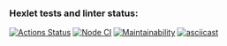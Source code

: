 ### Hexlet tests and linter status:
[![Actions Status](https://github.com/yarikus23/frontend-project-lvl2/workflows/hexlet-check/badge.svg)](https://github.com/yarikus23/frontend-project-lvl2/actions)
[![Node CI](https://github.com/yarikus23/frontend-project-lvl2/actions/workflows/nodejs.yml/badge.svg)](https://github.com/yarikus23/frontend-project-lvl2/actions/workflows/nodejs.yml)
[![Maintainability](https://api.codeclimate.com/v1/badges/ceef1f9979684e9aeb1b/maintainability)](https://codeclimate.com/github/yarikus23/frontend-project-lvl2/maintainability)
[![asciicast](https://asciinema.org/a/Z77drq6nMqVnJIYZHvPPcW4H1.svg)](https://asciinema.org/a/Z77drq6nMqVnJIYZHvPPcW4H1)
